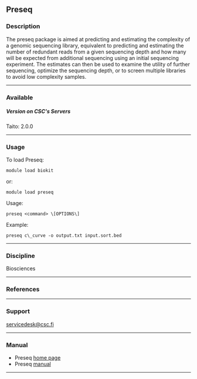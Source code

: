 ## Preseq

### Description

The preseq package is aimed at predicting and estimating the complexity of a genomic sequencing library, equivalent to predicting and estimating the number of redundant reads from a given sequencing depth and how many will be expected from additional sequencing using an initial sequencing experiment. The estimates can then be used to examine the utility of further sequencing, optimize the sequencing depth, or to screen multiple libraries to avoid low complexity samples.

* * *

### Available

##### Version on CSC's Servers

Taito: 2.0.0

* * *

### Usage

To load Preseq:

    module load biokit
    

or:

    module load preseq
    

Usage:

    preseq <command> \[OPTIONS\]
    

Example:

    preseq c\_curve -o output.txt input.sort.bed
    

* * *

### Discipline

Biosciences  

* * *

### References

* * *

### Support

servicedesk@csc.fi

* * *

### Manual

*   Preseq [home page](http://smithlabresearch.org/software/preseq/)
*   Preseq [manual](http://smithlabresearch.org/wp-content/uploads/manual.pdf)

* * *